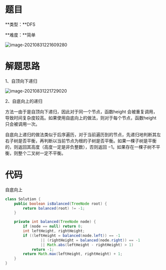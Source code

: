 # 题目

**类型：**DFS

**难度：**简单





![image-20210831221609280](https://gitee.com/janeroad/iamge-cloud/raw/master/NoteImage/image-20210831221609280.png)



# 解题思路

1、自顶向下递归

![image-20210831221729020](https://gitee.com/janeroad/iamge-cloud/raw/master/NoteImage/image-20210831221729020.png)



2、自底向上的递归

方法一由于是自顶向下递归，因此对于同一个节点，函数height 会被重复调用，导致时间复杂度较高。如果使用自底向上的做法，则对于每个节点，函数height 只会被调用一次。

自底向上递归的做法类似于后序遍历，对于当前遍历到的节点，先递归地判断其左右子树是否平衡，再判断以当前节点为根的子树是否平衡。如果一棵子树是平衡的，则返回其高度（高度一定是非负整数），否则返回 −1。如果存在一棵子树不平衡，则整个二叉树一定不平衡。



# 代码

自底向上

```java
class Solution {
    public boolean isBalanced(TreeNode root) {
        return balanced(root) != -1;
    }

    private int balanced(TreeNode node) {
        if (node == null) return 0;
        int leftHeight, rightHeight;
        if ((leftHeight = balanced(node.left)) == -1
                || (rightHeight = balanced(node.right)) == -1
                || Math.abs(leftHeight - rightHeight) > 1)
            return -1;
        return Math.max(leftHeight, rightHeight) + 1;
    }
}
```

